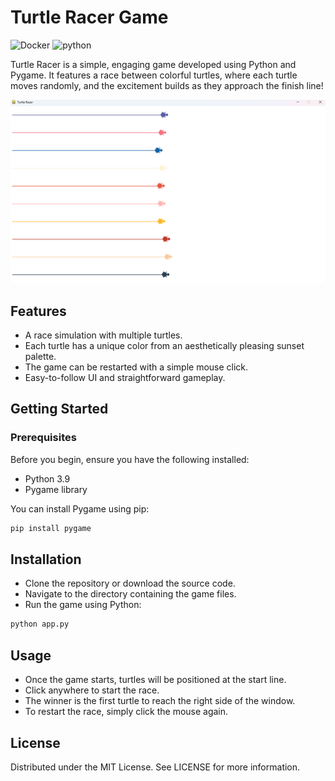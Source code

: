 # Turtle Racer Game

<p>
    <img alt="Docker" src="https://img.shields.io/badge/-Docker-46a2f1?style=flat-square&logo=docker&logoColor=white" />
    <img alt="python" src="https://img.shields.io/badge/-Python-13aa52?style=flat-square&logo=python&logoColor=white" />
</p>

Turtle Racer is a simple, engaging game developed using Python and Pygame. It features a race between colorful turtles, where each turtle moves randomly, and the excitement builds as they approach the finish line!

![Turtle Racer](images/ex_race.png)

## Features

- A race simulation with multiple turtles.
- Each turtle has a unique color from an aesthetically pleasing sunset palette.
- The game can be restarted with a simple mouse click.
- Easy-to-follow UI and straightforward gameplay.

## Getting Started

### Prerequisites

Before you begin, ensure you have the following installed:

- Python 3.9
- Pygame library

You can install Pygame using pip:

```bash
pip install pygame
```

## Installation

- Clone the repository or download the source code.
- Navigate to the directory containing the game files.
- Run the game using Python:

```bash
python app.py
```

## Usage

- Once the game starts, turtles will be positioned at the start line.
- Click anywhere to start the race.
- The winner is the first turtle to reach the right side of the window.
- To restart the race, simply click the mouse again.

## License

Distributed under the MIT License. See LICENSE for more information.
